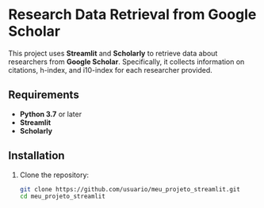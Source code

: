 # Research Data Retrieval from Google Scholar

This project uses **Streamlit** and **Scholarly** to retrieve data about researchers from **Google Scholar**. Specifically, it collects information on citations, h-index, and i10-index for each researcher provided.

## Requirements
- **Python 3.7** or later
- **Streamlit**
- **Scholarly**

## Installation
1. Clone the repository:
   ```bash
   git clone https://github.com/usuario/meu_projeto_streamlit.git
   cd meu_projeto_streamlit
